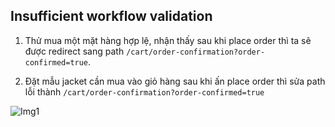 ## Insufficient workflow validation

1. Thử mua một mặt hàng hợp lệ, nhận thấy sau khi place order thì ta sẽ được redirect sang path ``/cart/order-confirmation?order-confirmed=true``.

2. Đặt mẫu jacket cần mua vào giỏ hàng sau khi ấn place order thì sửa path lỗi thành ``/cart/order-confirmation?order-confirmed=true``

![Img1](\asset/../img/done.png)